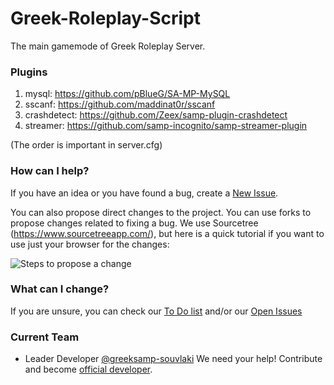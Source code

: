 # Greek-Roleplay-Script
The main gamemode of Greek Roleplay Server.



### Plugins
1. mysql: https://github.com/pBlueG/SA-MP-MySQL
2. sscanf: https://github.com/maddinat0r/sscanf
3. crashdetect: https://github.com/Zeex/samp-plugin-crashdetect
4. streamer: https://github.com/samp-incognito/samp-streamer-plugin

(The order is important in server.cfg)

### How can I help?
If you have an idea or you have found a bug, create a [New Issue](https://github.com/greeksamp/Greek-Roleplay-Script/issues).

You can also propose direct changes to the project. You can use forks to propose changes related to fixing a bug.
We use Sourcetree (https://www.sourcetreeapp.com/), but here is a quick tutorial if you want to use just your browser for the changes:

![Steps to propose a change](https://i.imgur.com/QqI8djs.gif)

### What can I change?
If you are unsure, you can check our [To Do list](https://github.com/greeksamp/Greek-Roleplay-Script/projects/1) and/or our [Open Issues](https://github.com/greeksamp/Greek-Roleplay-Script/issues?q=is%3Aopen+is%3Aissue)

### Current Team
- Leader Developer [@greeksamp-souvlaki](https://github.com/greeksamp-souvlaki)
We need your help! Contribute and become [official developer](https://www.greeksamp.info).
